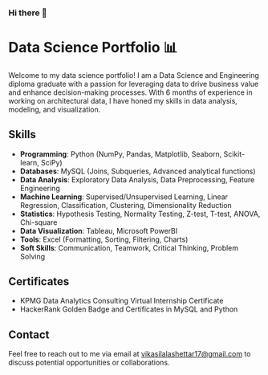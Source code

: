 ### Hi there 👋
# Data Science Portfolio 📊

Welcome to my data science portfolio! I am a Data Science and Engineering diploma graduate with a passion for leveraging data to drive business value and enhance decision-making processes. With 6 months of experience in working on architectural data, I have honed my skills in data analysis, modeling, and visualization.

## Skills
- **Programming**: Python (NumPy, Pandas, Matplotlib, Seaborn, Scikit-learn, SciPy)
- **Databases**: MySQL (Joins, Subqueries, Advanced analytical functions)
- **Data Analysis**: Exploratory Data Analysis, Data Preprocessing, Feature Engineering
- **Machine Learning**: Supervised/Unsupervised Learning, Linear Regression, Classification, Clustering, Dimensionality Reduction
- **Statistics**: Hypothesis Testing, Normality Testing, Z-test, T-test, ANOVA, Chi-square
- **Data Visualization**: Tableau, Microsoft PowerBI
- **Tools**: Excel (Formatting, Sorting, Filtering, Charts)
- **Soft Skills**: Communication, Teamwork, Critical Thinking, Problem Solving

## Certificates
- KPMG Data Analytics Consulting Virtual Internship Certificate
- HackerRank Golden Badge and Certificates in MySQL and Python

## Contact
Feel free to reach out to me via email at vikasilalashettar17@gmail.com to discuss potential opportunities or collaborations.


<!--
**IVikas17/IVikas17** is a ✨ _special_ ✨ repository because its `README.md` (this file) appears on your GitHub profile.

Here are some ideas to get you started:

- 🔭 I’m currently working on ...
- 🌱 I’m currently learning ...
- 👯 I’m looking to collaborate on ...
- 🤔 I’m looking for help with ...
- 💬 Ask me about ...
- 📫 How to reach me: ...
- 😄 Pronouns: ...
- ⚡ Fun fact: ...
-->

